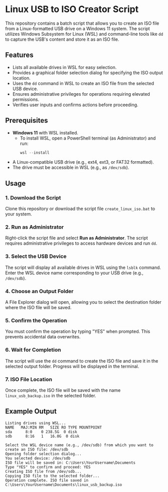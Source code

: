# Linux USB to ISO Creator Script

This repository contains a batch script that allows you to create an ISO file from a Linux-formatted USB drive on a Windows 11 system. The script utilizes Windows Subsystem for Linux (WSL) and command-line tools like `dd` to capture the USB's content and store it as an ISO file.

## Features
- Lists all available drives in WSL for easy selection.
- Provides a graphical folder selection dialog for specifying the ISO output location.
- Uses the `dd` command in WSL to create an ISO file from the selected USB device.
- Ensures administrative privileges for operations requiring elevated permissions.
- Verifies user inputs and confirms actions before proceeding.

## Prerequisites
- **Windows 11** with WSL installed.
  - To install WSL, open a PowerShell terminal (as Administrator) and run:
    ```powershell
    wsl --install
    ```
- A Linux-compatible USB drive (e.g., ext4, ext3, or FAT32 formatted).
- The drive must be accessible in WSL (e.g., as `/dev/sdb`).

## Usage

### 1. Download the Script
Clone this repository or download the script file `create_linux_iso.bat` to your system.

### 2. Run as Administrator
Right-click the script file and select **Run as Administrator**. The script requires administrative privileges to access hardware devices and run `dd`.

### 3. Select the USB Device
The script will display all available drives in WSL using the `lsblk` command. Enter the WSL device name corresponding to your USB drive (e.g., `/dev/sdb`).

### 4. Choose an Output Folder
A File Explorer dialog will open, allowing you to select the destination folder where the ISO file will be saved.

### 5. Confirm the Operation
You must confirm the operation by typing "YES" when prompted. This prevents accidental data overwrites.

### 6. Wait for Completion
The script will use the `dd` command to create the ISO file and save it in the selected output folder. Progress will be displayed in the terminal.

### 7. ISO File Location
Once complete, the ISO file will be saved with the name `linux_usb_backup.iso` in the selected folder.

## Example Output

```plaintext
Listing drives using WSL...
NAME   MAJ:MIN RM   SIZE RO TYPE MOUNTPOINT
sda      8:0    0 238.5G  0 disk
sdb      8:16   1   16.0G  0 disk

Select the WSL device name (e.g., /dev/sdb) from which you want to create an ISO file: /dev/sdb
Opening folder selection dialog...
You selected device: /dev/sdb
ISO file will be saved in: C:\Users\YourUsername\Documents
Type "YES" to confirm and proceed: YES
Creating ISO file from /dev/sdb...
Copying ISO file to the selected folder...
Operation complete. ISO file saved in C:\Users\YourUsername\Documents\linux_usb_backup.iso

